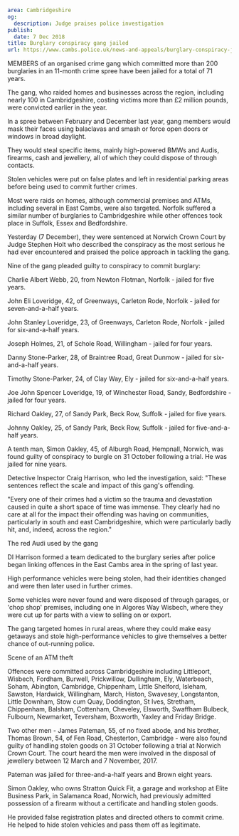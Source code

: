 ```yaml
area: Cambridgeshire
og:
  description: Judge praises police investigation
publish:
  date: 7 Dec 2018
title: Burglary conspiracy gang jailed
url: https://www.cambs.police.uk/news-and-appeals/burglary-conspiracy-jail-Norwich
```

MEMBERS of an organised crime gang which committed more than 200 burglaries in an 11-month crime spree have been jailed for a total of 71 years.

The gang, who raided homes and businesses across the region, including nearly 100 in Cambridgeshire, costing victims more than £2 million pounds, were convicted earlier in the year.

In a spree between February and December last year, gang members would mask their faces using balaclavas and smash or force open doors or windows in broad daylight.

They would steal specific items, mainly high-powered BMWs and Audis, firearms, cash and jewellery, all of which they could dispose of through contacts.

Stolen vehicles were put on false plates and left in residential parking areas before being used to commit further crimes.

Most were raids on homes, although commercial premises and ATMs, including several in East Cambs, were also targeted. Norfolk suffered a similar number of burglaries to Cambridgeshire while other offences took place in Suffolk, Essex and Bedfordshire.

Yesterday (7 December), they were sentenced at Norwich Crown Court by Judge Stephen Holt who described the conspiracy as the most serious he had ever encountered and praised the police approach in tackling the gang.

Nine of the gang pleaded guilty to conspiracy to commit burglary:

Charlie Albert Webb, 20, from Newton Flotman, Norfolk - jailed for five years.

John Eli Loveridge, 42, of Greenways, Carleton Rode, Norfolk - jailed for seven-and-a-half years.

John Stanley Loveridge, 23, of Greenways, Carleton Rode, Norfolk - jailed for six-and-a-half years.

Joseph Holmes, 21, of Schole Road, Willingham - jailed for four years.

Danny Stone-Parker, 28, of Braintree Road, Great Dunmow - jailed for six-and-a-half years.

Timothy Stone-Parker, 24, of Clay Way, Ely - jailed for six-and-a-half years.

Joe John Spencer Loveridge, 19, of Winchester Road, Sandy, Bedfordshire - jailed for four years.

Richard Oakley, 27, of Sandy Park, Beck Row, Suffolk - jailed for five years.

Johnny Oakley, 25, of Sandy Park, Beck Row, Suffolk - jailed for five-and-a-half years.

A tenth man, Simon Oakley, 45, of Alburgh Road, Hempnall, Norwich, was found guilty of conspiracy to burgle on 31 October following a trial. He was jailed for nine years.

Detective Inspector Craig Harrison, who led the investigation, said: "These sentences reflect the scale and impact of this gang's offending.

"Every one of their crimes had a victim so the trauma and devastation caused in quite a short space of time was immense. They clearly had no care at all for the impact their offending was having on communities, particularly in south and east Cambridgeshire, which were particularly badly hit, and, indeed, across the region."

The red Audi used by the gang

DI Harrison formed a team dedicated to the burglary series after police began linking offences in the East Cambs area in the spring of last year.

High performance vehicles were being stolen, had their identities changed and were then later used in further crimes.

Some vehicles were never found and were disposed of through garages, or 'chop shop' premises, including one in Algores Way Wisbech, where they were cut up for parts with a view to selling on or export.

The gang targeted homes in rural areas, where they could make easy getaways and stole high-performance vehicles to give themselves a better chance of out-running police.

Scene of an ATM theft

Offences were committed across Cambridgeshire including Littleport, Wisbech, Fordham, Burwell, Prickwillow, Dullingham, Ely, Waterbeach, Soham, Abington, Cambridge, Chippenham, Little Shelford, Isleham, Sawston, Hardwick, Willingham, March, Histon, Swavesey, Longstanton, Little Downham, Stow cum Quay, Doddington, St Ives, Stretham, Chippenham, Balsham, Cottenham, Cheveley, Elsworth, Swaffham Bulbeck, Fulbourn, Newmarket, Teversham, Boxworth, Yaxley and Friday Bridge.

Two other men - James Pateman, 55, of no fixed abode, and his brother, Thomas Brown, 54, of Fen Road, Chesterton, Cambridge - were also found guilty of handling stolen goods on 31 October following a trial at Norwich Crown Court. The court heard the men were involved in the disposal of jewellery between 12 March and 7 November, 2017.

Pateman was jailed for three-and-a-half years and Brown eight years.

Simon Oakley, who owns Stratton Quick Fit, a garage and workshop at Elite Business Park, in Salamanca Road, Norwich, had previously admitted possession of a firearm without a certificate and handling stolen goods.

He provided false registration plates and directed others to commit crime. He helped to hide stolen vehicles and pass them off as legitimate.
